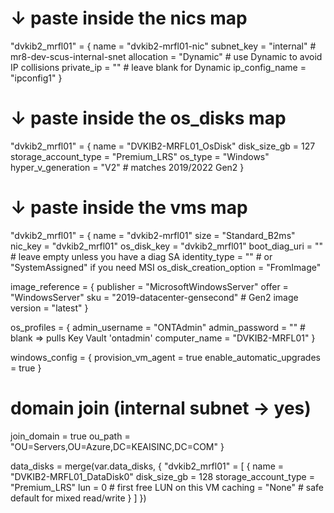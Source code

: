
# ↓ paste inside the nics map
"dvkib2_mrfl01" = {
  name           = "dvkib2-mrfl01-nic"
  subnet_key     = "internal"     # mr8-dev-scus-internal-snet
  allocation     = "Dynamic"      # use Dynamic to avoid IP collisions
  private_ip     = ""             # leave blank for Dynamic
  ip_config_name = "ipconfig1"
}



# ↓ paste inside the os_disks map
"dvkib2_mrfl01" = {
  name                 = "DVKIB2-MRFL01_OsDisk"
  disk_size_gb         = 127
  storage_account_type = "Premium_LRS"
  os_type              = "Windows"
  hyper_v_generation   = "V2"   # matches 2019/2022 Gen2
}






# ↓ paste inside the vms map
"dvkib2_mrfl01" = {
  name                    = "dvkib2-mrfl01"
  size                    = "Standard_B2ms"
  nic_key                 = "dvkib2_mrfl01"
  os_disk_key             = "dvkib2_mrfl01"
  boot_diag_uri           = ""                 # leave empty unless you have a diag SA
  identity_type           = ""                 # or "SystemAssigned" if you need MSI
  os_disk_creation_option = "FromImage"

  image_reference = {
    publisher = "MicrosoftWindowsServer"
    offer     = "WindowsServer"
    sku       = "2019-datacenter-gensecond"    # Gen2 image
    version   = "latest"
  }

  os_profiles = {
    admin_username = "ONTAdmin"
    admin_password = ""                        # blank => pulls Key Vault 'ontadmin'
    computer_name  = "DVKIB2-MRFL01"
  }

  windows_config = {
    provision_vm_agent        = true
    enable_automatic_upgrades = true
  }

  # domain join (internal subnet → yes)
  join_domain = true
  ou_path     = "OU=Servers,OU=Azure,DC=KEAISINC,DC=COM"
}




data_disks = merge(var.data_disks, {
  "dvkib2_mrfl01" = [
    {
      name                 = "DVKIB2-MRFL01_DataDisk0"
      disk_size_gb         = 128
      storage_account_type = "Premium_LRS"
      lun                  = 0            # first free LUN on this VM
      caching              = "None"       # safe default for mixed read/write
    }
  ]
})
